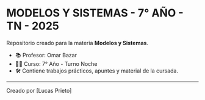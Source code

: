 # MODELOS Y SISTEMAS - 7° AÑO - TN - 2025

Repositorio creado para la materia **Modelos y Sistemas**.

- 📚 Profesor: Omar Bazar  
- 🧑‍💻 Curso: 7° Año - Turno Noche  
- 🛠️ Contiene trabajos prácticos, apuntes y material de la cursada.

---
Creado por [Lucas Prieto]
